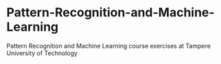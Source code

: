 # Pattern-Recognition-and-Machine-Learning
Pattern Recognition and Machine Learning course exercises at Tampere University of Technology
